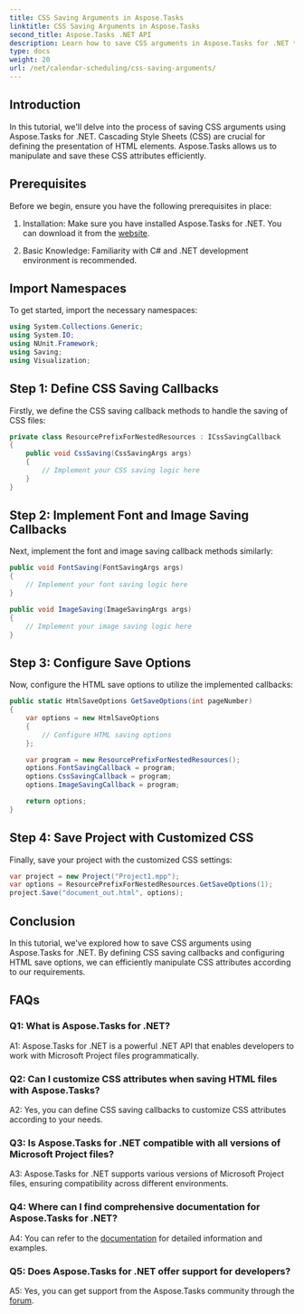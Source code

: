 ```yaml
---
title: CSS Saving Arguments in Aspose.Tasks
linktitle: CSS Saving Arguments in Aspose.Tasks
second_title: Aspose.Tasks .NET API
description: Learn how to save CSS arguments in Aspose.Tasks for .NET to customize HTML output. Enhance presentation with tailored CSS settings.
type: docs
weight: 20
url: /net/calendar-scheduling/css-saving-arguments/
---
```

## Introduction

In this tutorial, we'll delve into the process of saving CSS arguments using Aspose.Tasks for .NET. Cascading Style Sheets (CSS) are crucial for defining the presentation of HTML elements. Aspose.Tasks allows us to manipulate and save these CSS attributes efficiently.

## Prerequisites

Before we begin, ensure you have the following prerequisites in place:

1. Installation: Make sure you have installed Aspose.Tasks for .NET. You can download it from the [website](https://releases.aspose.com/tasks/net/).

2. Basic Knowledge: Familiarity with C# and .NET development environment is recommended.

## Import Namespaces

To get started, import the necessary namespaces:

```csharp
using System.Collections.Generic;
using System.IO;
using NUnit.Framework;
using Saving;
using Visualization;

```
## Step 1: Define CSS Saving Callbacks

Firstly, we define the CSS saving callback methods to handle the saving of CSS files:

```csharp
private class ResourcePrefixForNestedResources : ICssSavingCallback
{
    public void CssSaving(CssSavingArgs args)
    {
        // Implement your CSS saving logic here
    }
}
```

## Step 2: Implement Font and Image Saving Callbacks

Next, implement the font and image saving callback methods similarly:

```csharp
public void FontSaving(FontSavingArgs args)
{
    // Implement your font saving logic here
}

public void ImageSaving(ImageSavingArgs args)
{
    // Implement your image saving logic here
}
```

## Step 3: Configure Save Options

Now, configure the HTML save options to utilize the implemented callbacks:

```csharp
public static HtmlSaveOptions GetSaveOptions(int pageNumber)
{
    var options = new HtmlSaveOptions
    {
        // Configure HTML saving options
    };

    var program = new ResourcePrefixForNestedResources();
    options.FontSavingCallback = program;
    options.CssSavingCallback = program;
    options.ImageSavingCallback = program;

    return options;
}
```

## Step 4: Save Project with Customized CSS

Finally, save your project with the customized CSS settings:

```csharp
var project = new Project("Project1.mpp");
var options = ResourcePrefixForNestedResources.GetSaveOptions(1);
project.Save("document_out.html", options);
```

## Conclusion

In this tutorial, we've explored how to save CSS arguments using Aspose.Tasks for .NET. By defining CSS saving callbacks and configuring HTML save options, we can efficiently manipulate CSS attributes according to our requirements.

## FAQs

### Q1: What is Aspose.Tasks for .NET?

A1: Aspose.Tasks for .NET is a powerful .NET API that enables developers to work with Microsoft Project files programmatically.

### Q2: Can I customize CSS attributes when saving HTML files with Aspose.Tasks?

A2: Yes, you can define CSS saving callbacks to customize CSS attributes according to your needs.

### Q3: Is Aspose.Tasks for .NET compatible with all versions of Microsoft Project files?

A3: Aspose.Tasks for .NET supports various versions of Microsoft Project files, ensuring compatibility across different environments.

### Q4: Where can I find comprehensive documentation for Aspose.Tasks for .NET?

A4: You can refer to the [documentation](https://reference.aspose.com/tasks/net/) for detailed information and examples.

### Q5: Does Aspose.Tasks for .NET offer support for developers?

A5: Yes, you can get support from the Aspose.Tasks community through the [forum](https://forum.aspose.com/c/tasks/15).
